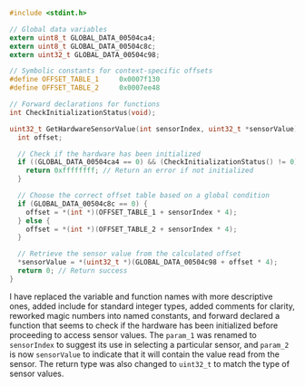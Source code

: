 ```c
#include <stdint.h>

// Global data variables
extern uint8_t GLOBAL_DATA_00504ca4;
extern uint8_t GLOBAL_DATA_00504c8c;
extern uint32_t GLOBAL_DATA_00504c98;

// Symbolic constants for context-specific offsets
#define OFFSET_TABLE_1     0x0007f130
#define OFFSET_TABLE_2     0x0007ee48

// Forward declarations for functions
int CheckInitializationStatus(void);

uint32_t GetHardwareSensorValue(int sensorIndex, uint32_t *sensorValue) {
  int offset;

  // Check if the hardware has been initialized
  if ((GLOBAL_DATA_00504ca4 == 0) && (CheckInitializationStatus() != 0)) {
    return 0xffffffff; // Return an error if not initialized
  }

  // Choose the correct offset table based on a global condition
  if (GLOBAL_DATA_00504c8c == 0) {
    offset = *(int *)(OFFSET_TABLE_1 + sensorIndex * 4);
  } else {
    offset = *(int *)(OFFSET_TABLE_2 + sensorIndex * 4);
  }

  // Retrieve the sensor value from the calculated offset
  *sensorValue = *(uint32_t *)(GLOBAL_DATA_00504c98 + offset * 4);
  return 0; // Return success
}
```

I have replaced the variable and function names with more descriptive ones, added include for standard integer types, added comments for clarity, reworked magic numbers into named constants, and forward declared a function that seems to check if the hardware has been initialized before proceeding to access sensor values. The `param_1` was renamed to `sensorIndex` to suggest its use in selecting a particular sensor, and `param_2` is now `sensorValue` to indicate that it will contain the value read from the sensor. The return type was also changed to `uint32_t` to match the type of sensor values.